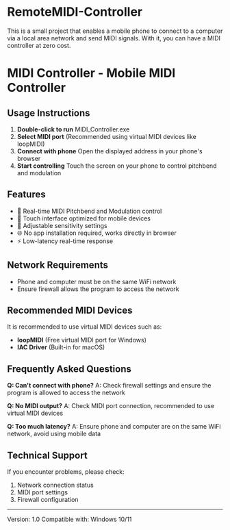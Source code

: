 # RemoteMIDI-Controller
This is a small project that enables a mobile phone to connect to a computer via a local area network and send MIDI signals. With it, you can have a MIDI controller at zero cost.

# MIDI Controller - Mobile MIDI Controller

## Usage Instructions

1. **Double-click to run** MIDI_Controller.exe
2. **Select MIDI port** (Recommended using virtual MIDI devices like loopMIDI)
3. **Connect with phone** Open the displayed address in your phone's browser
4. **Start controlling** Touch the screen on your phone to control pitchbend and modulation

## Features

- 🎹 Real-time MIDI Pitchbend and Modulation control
- 📱 Touch interface optimized for mobile devices
- 🔧 Adjustable sensitivity settings
- 🌐 No app installation required, works directly in browser
- ⚡ Low-latency real-time response

## Network Requirements

- Phone and computer must be on the same WiFi network
- Ensure firewall allows the program to access the network

## Recommended MIDI Devices

It is recommended to use virtual MIDI devices such as:
- **loopMIDI** (Free virtual MIDI port for Windows)
- **IAC Driver** (Built-in for macOS)

## Frequently Asked Questions

**Q: Can't connect with phone?**
A: Check firewall settings and ensure the program is allowed to access the network

**Q: No MIDI output?**
A: Check MIDI port connection, recommended to use virtual MIDI devices

**Q: Too much latency?**
A: Ensure phone and computer are on the same WiFi network, avoid using mobile data

## Technical Support

If you encounter problems, please check:
1. Network connection status
2. MIDI port settings
3. Firewall configuration

---
Version: 1.0
Compatible with: Windows 10/11
